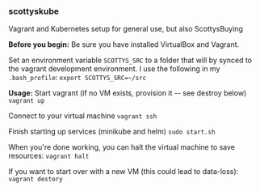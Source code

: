 ### scottyskube
Vagrant and Kubernetes setup for general use, but also ScottysBuying

**Before you begin:**
Be sure you have installed VirtualBox and Vagrant.

Set an environment variable `SCOTTYS_SRC` to a folder that will by synced to
the vagrant development environment.  I use the following in my `.bash_profile`:
```export SCOTTYS_SRC=~/src```

**Usage:**
Start vagrant (if no VM exists, provision it -- see destroy below)
```vagrant up```

Connect to your virtual machine
```vagrant ssh```

Finish starting up services (minikube and helm)
```sudo start.sh```

When you're done working, you can halt the virtual machine to save resources:
```vagrant halt```

If you want to start over with a new VM (this could lead to data-loss):
```vagrant destory```

